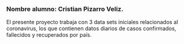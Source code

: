 ### Nombre alumno: Cristian Pizarro Veliz. 
El presente proyecto trabaja con 3 data sets iniciales relacionados al coronavirus, los que contienen datos diarios de casos confirmados, fallecidos y recuperados por país. 
